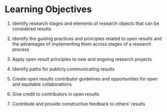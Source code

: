 # Learning Objectives

1. Identify research stages and elements of research objects that can be considered results

2. Identify the guiding practices and principles related to open results and the advantages of implementing them across stages of a research process

3. Apply open result principles to new and ongoing research projects

4. Identify paths for publicly communicating results

5. Create open results contributor guidelines and opportunities for open and equitable collaborations

6. Give credit to contributors in open results

7. Contribute and provide constructive feedback to others’ results

